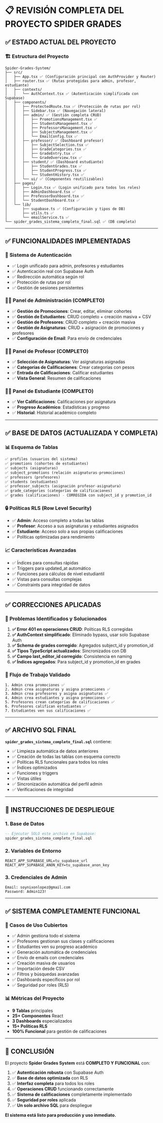 # 📋 REVISIÓN COMPLETA DEL PROYECTO SPIDER GRADES

## ✅ **ESTADO ACTUAL DEL PROYECTO**

### 🏗️ **Estructura del Proyecto**
```
Spider-Grades-System/
├── src/
│   ├── App.tsx ✅ (Configuración principal con AuthProvider y Router)
│   ├── router.tsx ✅ (Rutas protegidas para admin, profesor, estudiante)
│   ├── contexts/
│   │   └── AuthContext.tsx ✅ (Autenticación simplificada con Supabase)
│   ├── components/
│   │   ├── ProtectedRoute.tsx ✅ (Protección de rutas por rol)
│   │   ├── Sidebar.tsx ✅ (Navegación lateral)
│   │   ├── admin/ ✅ (Gestión completa CRUD)
│   │   │   ├── PromotionsManagement.tsx ✅
│   │   │   ├── StudentsManagement.tsx ✅
│   │   │   ├── ProfessorsManagement.tsx ✅
│   │   │   ├── SubjectsManagement.tsx ✅
│   │   │   └── EmailConfig.tsx ✅
│   │   ├── professor/ ✅ (Dashboard profesor)
│   │   │   ├── SubjectSelection.tsx ✅
│   │   │   ├── GradeCategories.tsx ✅
│   │   │   ├── GradeEntry.tsx ✅
│   │   │   └── GradeOverview.tsx ✅
│   │   ├── student/ ✅ (Dashboard estudiante)
│   │   │   ├── StudentGrades.tsx ✅
│   │   │   ├── StudentProgress.tsx ✅
│   │   │   └── StudentHistory.tsx ✅
│   │   └── ui/ ✅ (Componentes reutilizables)
│   ├── pages/
│   │   ├── Login.tsx ✅ (Login unificado para todos los roles)
│   │   ├── AdminDashboard.tsx ✅
│   │   ├── ProfessorDashboard.tsx ✅
│   │   └── StudentDashboard.tsx ✅
│   └── lib/
│       ├── supabase.ts ✅ (Configuración y tipos de DB)
│       ├── utils.ts ✅
│       └── emailService.ts ✅
└── spider_grades_sistema_completo_final.sql ✅ (DB completa)
```

---

## ✅ **FUNCIONALIDADES IMPLEMENTADAS**

### 🔐 **Sistema de Autenticación**
- ✅ Login unificado para admin, profesores y estudiantes
- ✅ Autenticación real con Supabase Auth
- ✅ Redirección automática según rol
- ✅ Protección de rutas por rol
- ✅ Gestión de sesiones persistentes

### 👨‍💼 **Panel de Administración (COMPLETO)**
- ✅ **Gestión de Promociones**: Crear, editar, eliminar cohortes
- ✅ **Gestión de Estudiantes**: CRUD completo + creación masiva + CSV
- ✅ **Gestión de Profesores**: CRUD completo + creación masiva
- ✅ **Gestión de Asignaturas**: CRUD + asignación de promociones y profesores
- ✅ **Configuración de Email**: Para envío de credenciales

### 👨‍🏫 **Panel de Profesor (COMPLETO)**
- ✅ **Selección de Asignaturas**: Ver asignaturas asignadas
- ✅ **Categorías de Calificaciones**: Crear categorías con pesos
- ✅ **Entrada de Calificaciones**: Calificar estudiantes
- ✅ **Vista General**: Resumen de calificaciones

### 👨‍🎓 **Panel de Estudiante (COMPLETO)**
- ✅ **Ver Calificaciones**: Calificaciones por asignatura
- ✅ **Progreso Académico**: Estadísticas y progreso
- ✅ **Historial**: Historial académico completo

---

## ✅ **BASE DE DATOS (ACTUALIZADA Y COMPLETA)**

### 📊 **Esquema de Tablas**
```sql
✅ profiles (usuarios del sistema)
✅ promotions (cohortes de estudiantes)  
✅ subjects (asignaturas)
✅ subject_promotions (relación asignaturas-promociones)
✅ professors (profesores)
✅ students (estudiantes)
✅ professor_subjects (asignación profesor-asignatura)
✅ grade_categories (categorías de calificaciones)
✅ grades (calificaciones) - CORREGIDA con subject_id y promotion_id
```

### 🔒 **Políticas RLS (Row Level Security)**
- ✅ **Admin**: Acceso completo a todas las tablas
- ✅ **Profesor**: Acceso a sus asignaturas y estudiantes asignados
- ✅ **Estudiante**: Acceso solo a sus propias calificaciones
- ✅ Políticas optimizadas para rendimiento

### 📈 **Características Avanzadas**
- ✅ Índices para consultas rápidas
- ✅ Triggers para updated_at automático
- ✅ Funciones para cálculos de nivel estudiantil
- ✅ Vistas para consultas complejas
- ✅ Constraints para integridad de datos

---

## ✅ **CORRECCIONES APLICADAS**

### 🔧 **Problemas Identificados y Solucionados**
1. **✅ Error 401 en operaciones CRUD**: Políticas RLS corregidas
2. **✅ AuthContext simplificado**: Eliminado bypass, usar solo Supabase Auth
3. **✅ Schema de grades corregido**: Agregados subject_id y promotion_id
4. **✅ Tipos TypeScript actualizados**: Sincronizados con DB
5. **✅ Campo last_editor_id corregido**: Consistencia en naming
6. **✅ Índices agregados**: Para subject_id y promotion_id en grades

### 🎯 **Flujo de Trabajo Validado**
```
1. Admin crea promociones ✅
2. Admin crea asignaturas y asigna promociones ✅
3. Admin crea profesores y asigna asignaturas ✅
4. Admin crea estudiantes y asigna promociones ✅
5. Profesores crean categorías de calificaciones ✅
6. Profesores califican estudiantes ✅
7. Estudiantes ven sus calificaciones ✅
```

---

## ✅ **ARCHIVO SQL FINAL**

**`spider_grades_sistema_completo_final.sql`** contiene:
- ✅ Limpieza automática de datos anteriores
- ✅ Creación de todas las tablas con esquema correcto
- ✅ Políticas RLS funcionales para todos los roles
- ✅ Índices optimizados
- ✅ Funciones y triggers
- ✅ Vistas útiles
- ✅ Sincronización automática del perfil admin
- ✅ Verificaciones de integridad

---

## 🚀 **INSTRUCCIONES DE DESPLIEGUE**

### 1. **Base de Datos**
```sql
-- Ejecutar SOLO este archivo en Supabase:
spider_grades_sistema_completo_final.sql
```

### 2. **Variables de Entorno**
```env
REACT_APP_SUPABASE_URL=tu_supabase_url
REACT_APP_SUPABASE_ANON_KEY=tu_supabase_anon_key
```

### 3. **Credenciales de Admin**
```
Email: soynixonlopez@gmail.com
Password: Admin123!
```

---

## ✅ **SISTEMA COMPLETAMENTE FUNCIONAL**

### 🎯 **Casos de Uso Cubiertos**
- ✅ Admin gestiona todo el sistema
- ✅ Profesores gestionan sus clases y calificaciones
- ✅ Estudiantes ven su progreso académico
- ✅ Generación automática de credenciales
- ✅ Envío de emails con credenciales
- ✅ Creación masiva de usuarios
- ✅ Importación desde CSV
- ✅ Filtros y búsquedas avanzadas
- ✅ Dashboards específicos por rol
- ✅ Seguridad por roles (RLS)

### 📊 **Métricas del Proyecto**
- **9 Tablas** principales
- **25+ Componentes** React
- **3 Dashboards** especializados
- **15+ Políticas RLS**
- **100% Funcional** para gestión de calificaciones

---

## 🎉 **CONCLUSIÓN**

El proyecto **Spider Grades System** está **COMPLETO Y FUNCIONAL** con:

1. ✅ **Autenticación robusta** con Supabase Auth
2. ✅ **Base de datos optimizada** con RLS
3. ✅ **Interfaz completa** para todos los roles
4. ✅ **Operaciones CRUD** funcionando correctamente
5. ✅ **Sistema de calificaciones** completamente implementado
6. ✅ **Seguridad por roles** aplicada
7. ✅ **Un solo archivo SQL** para despliegue

**El sistema está listo para producción y uso inmediato.**

